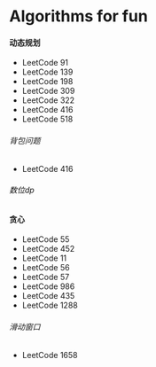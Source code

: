# **Algorithms for fun**

#### 动态规划

- LeetCode 91
- LeetCode 139
- LeetCode 198
- LeetCode 309
- LeetCode 322
- LeetCode 416
- LeetCode 518

###### 背包问题

- LeetCode 416

###### 数位dp

#### 贪心

- LeetCode 55
- LeetCode 452
- LeetCode 11
- LeetCode 56
- LeetCode 57
- LeetCode 986
- LeetCode 435
- LeetCode 1288

###### 滑动窗口

- LeetCode 1658
